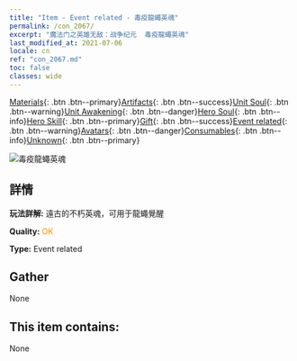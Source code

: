 ```yaml
---
title: "Item - Event related - 毒疫龍蠅英魂"
permalink: /con_2067/
excerpt: "魔法门之英雄无敌：战争纪元  毒疫龍蠅英魂"
last_modified_at: 2021-07-06
locale: cn
ref: "con_2067.md"
toc: false
classes: wide
---
```

 [Materials](/ItemsCN/){: .btn .btn--primary}[Artifacts](/ItemsCN/Artifacts/){: .btn .btn--success}[Unit Soul](/ItemsCN/UnitSoul/){: .btn .btn--warning}[Unit Awakening](/ItemsCN/UnitAwakening/){: .btn .btn--danger}[Hero Soul](/ItemsCN/HeroSoul/){: .btn .btn--info}[Hero Skill](/ItemsCN/HeroSkill/){: .btn .btn--primary}[Gift](/ItemsCN/Gift/){: .btn .btn--success}[Event related](/ItemsCN/Events/){: .btn .btn--warning}[Avatars](/ItemsCN/Avatars/){: .btn .btn--danger}[Consumables](/ItemsCN/Consumables/){: .btn .btn--info}[Unknown](/ItemsCN/Unknown/){: .btn .btn--primary}

 ![毒疫龍蠅英魂](/images/t/juexing_803.png)

## 詳情
 **玩法詳解:** 遠古的不朽英魂，可用于龍蠅覺醒

 **Quality:** <span style="color: #FF8C00">OK</span>

 **Type:** Event related

## Gather

  None

## This item contains:

  None

